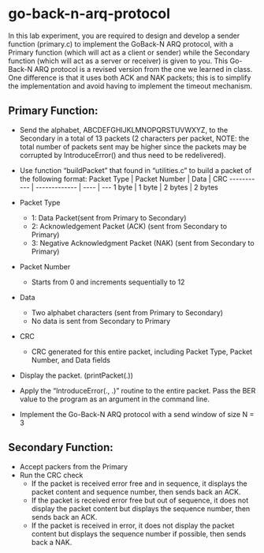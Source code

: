 # go-back-n-arq-protocol

In this lab experiment, you are required to design and develop a sender function (primary.c) to implement the GoBack-N ARQ protocol, with a Primary function (which will act as a client or sender) while the Secondary function
(which will act as a server or receiver) is given to you. This Go-Back-N ARQ protocol is a revised version from the
one we learned in class. One difference is that it uses both ACK and NAK packets; this is to simplify the
implementation and avoid having to implement the timeout mechanism.

## Primary Function:
* Send the alphabet, ABCDEFGHIJKLMNOPQRSTUVWXYZ, to the Secondary in a total of 13 packets (2
characters per packet, NOTE: the total number of packets sent may be higher since the packets may be
corrupted by IntroduceError() and thus need to be redelivered).
* Use function “buildPacket” that found in “utilities.c” to build a packet of the following
format:
Packet Type | Packet Number | Data | CRC
----------- | ------------- | ---- | ---
1 byte | 1 byte | 2 bytes | 2 bytes

* Packet Type
  * 1: Data Packet(sent from Primary to Secondary)
  * 2: Acknowledgement Packet (ACK) (sent from Secondary to Primary)
  * 3: Negative Acknowledgment Packet (NAK) (sent from Secondary to Primary)
* Packet Number
  * Starts from 0 and increments sequentially to 12
* Data
  * Two alphabet characters (sent from Primary to Secondary)
  * No data is sent from Secondary to Primary
* CRC
  * CRC generated for this entire packet, including Packet Type, Packet Number, and Data fields
* Display the packet. (printPacket(.))
* Apply the “IntroduceError(., .)” routine to the entire packet. Pass the BER value to the program
as an argument in the command line.
* Implement the Go-Back-N ARQ protocol with a send window of size N = 3

## Secondary Function:
* Accept packers from the Primary
* Run the CRC check
  * If the packet is received error free and in sequence, it displays the packet content and sequence
number, then sends back an ACK.
  * If the packet is received error free but out of sequence, it does not display the packet content but
displays the sequence number, then sends back an ACK.
  * If the packet is received in error, it does not display the packet content but displays the sequence
number if possible, then sends back a NAK.
